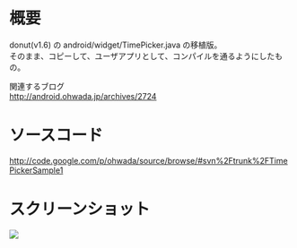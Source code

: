 # 概要 #
donut(v1.6) の android/widget/TimePicker.java の移植版。<br>
そのまま、コピーして、ユーザアプリとして、コンパイルを通るようにしたもの。<br>

関連するブログ <br>
<a href='http://android.ohwada.jp/archives/2724'>http://android.ohwada.jp/archives/2724</a>

<h1>ソースコード</h1>
<a href='http://code.google.com/p/ohwada/source/browse/#svn%2Ftrunk%2FTimePickerSample1'>http://code.google.com/p/ohwada/source/browse/#svn%2Ftrunk%2FTimePickerSample1</a>

<h1>スクリーンショット</h1>
<img src='https://ohwada.googlecode.com/files/20130211TimePickerSample1.png' />